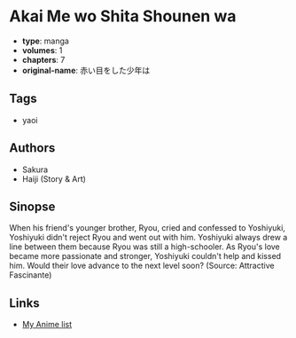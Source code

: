 # Akai Me wo Shita Shounen wa

-   **type**: manga
-   **volumes**: 1
-   **chapters**: 7
-   **original-name**: 赤い目をした少年は

## Tags

-   yaoi

## Authors

-   Sakura
-   Haiji (Story & Art)

## Sinopse

When his friend's younger brother, Ryou, cried and confessed to Yoshiyuki, Yoshiyuki didn't reject Ryou and went out with him. Yoshiyuki always drew a line between them because Ryou was still a high-schooler. As Ryou's love became more passionate and stronger, Yoshiyuki couldn't help and kissed him. Would their love advance to the next level soon?
(Source: Attractive Fascinante)

## Links

-   [My Anime list](https://myanimelist.net/manga/20976/Akai_Me_wo_Shita_Shounen_wa)
